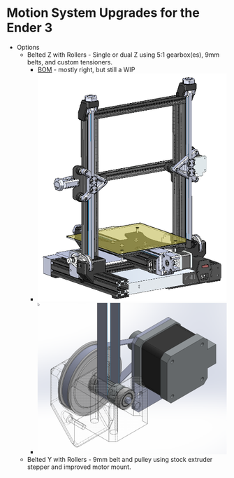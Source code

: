 # Motion System Upgrades for the Ender 3

- Options
	- Belted Z with Rollers - Single or dual Z using 5:1 gearbox(es), 9mm belts, and custom tensioners.
		- [BOM](https://docs.google.com/spreadsheets/d/e/2PACX-1vSwatS81Ic4Gb2444vTR6-2apBhpKt-JdCN3oAfh10aeszloj0uu95zCPn2nBABrJI8vrNvn7x4FIQ1/pubhtml) - mostly right, but still a WIP
		- ![Image of BZ1](./Images/V_Wheel_Belted_Z.png)
		- ![Image of BZ2](./Images/belted_Z_iso.png)
	- Belted Y with Rollers - 9mm belt and pulley using stock extruder stepper and improved motor mount. 
